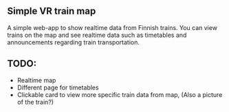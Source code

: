 ## Simple VR train map

A simple web-app to show realtime data from Finnish trains. You can view trains on the map and see realtime data such as timetables and announcements regarding train transportation.

## TODO:

- Realtime map
- Different page for timetables
- Clickable card to view more specific train data from map, (Also a picture of the train?)